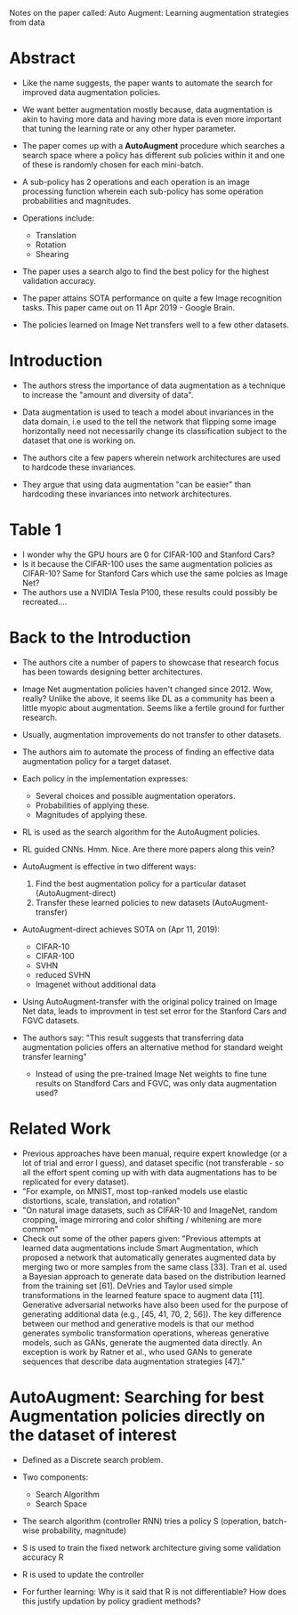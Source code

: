 Notes on the paper called:
Auto Augment: Learning augmentation strategies from data

# Abstract
* Like the name suggests, the paper wants to automate the search for improved data augmentation policies.

* We want better augmentation mostly because, data augmentation is akin to having more data and having more 
data is even more important that tuning the learning rate or any other hyper parameter.

* The paper comes up with a **AutoAugment** procedure which searches a search space where a policy has different
sub policies within it and one of these is randomly chosen for each mini-batch.

* A sub-policy has 2 operations and each operation is an image processing function wherein each sub-policy has some operation probabilities and magnitudes. 

* Operations include:
  * Translation
  * Rotation
  * Shearing
 
* The paper uses a search algo to find the best policy for the highest validation accuracy.

* The paper attains SOTA performance on quite a few Image recognition tasks. This paper came out on 11 Apr 2019 - Google Brain.

* The policies learned on Image Net transfers well to a few other datasets.

# Introduction
* The authors stress the importance of data augmentation as a technique to increase the "amount and diversity of data".

* Data augmentation is used to teach a model about invariances in the data domain, i.e used to the tell the network that flipping
some image horizontally need not necessarily change its classification subject to the dataset that one is working on.

* The authors cite a few papers wherein network architectures are used to hardcode these invariances.

* They argue that using data augmentation "can be easier" than hardcoding these invariances into network architectures.

# Table 1
* I wonder why the GPU hours are 0 for CIFAR-100 and Stanford Cars?
* Is it because the CIFAR-100 uses the same augmentation policies as CIFAR-10? Same for Stanford Cars which use the same polcies as Image Net?
* The authors use a NVIDIA Tesla P100, these results could possibly be recreated....

# Back to the Introduction
* The authors cite a number of papers to showcase that research focus has been towards designing better architectures.

* Image Net augmentation policies haven't changed since 2012. Wow, really? Unlike the above, it seems like DL as a community has been a little myopic about augmentation. Seems like a fertile ground for further research.

* Usually, augmentation improvements do not transfer to other datasets.

* The authors aim to automate the process of finding an effective data augmentation policy for a target dataset.

* Each policy in the implementation expresses: 
  * Several choices and possible augmentation operators.
  * Probabilities of applying these.
  * Magnitudes of applying these.

* RL is used as the search algorithm for the AutoAugment policies.

* RL guided CNNs. Hmm. Nice. Are there more papers along this vein?

* AutoAugment is effective in two different ways:
  1. Find the best augmentation policy for a particular dataset (AutoAugment-direct)
  2. Transfer these learned policies to new datasets (AutoAugment-transfer)
 
* AutoAugment-direct achieves SOTA on (Apr 11, 2019):
  * CIFAR-10
  * CIFAR-100
  * SVHN
  * reduced SVHN
  * Imagenet without additional data
  
* Using AutoAugment-transfer with the original policy trained on Image Net data, leads to improvment in test set error for the Stanford Cars and FGVC datasets. 

* The authors say: "This result suggests
that transferring data augmentation policies offers an
alternative method for standard weight transfer learning"
  * Instead of using the pre-trained Image Net weights to fine tune results on Standford Cars and FGVC, was only data augmentation used?
  
# Related Work
* Previous approaches have been manual, require expert knowledge (or a lot of trial and error I guess), and dataset specific (not transferable - so all the effort spent coming up with with data augmentations has to be replicated for every dataset).
* "For example, on MNIST,
most top-ranked models use elastic distortions, scale, translation,
and rotation"
* "On natural image
datasets, such as CIFAR-10 and ImageNet, random cropping,
image mirroring and color shifting / whitening are
more common"
* Check out some of the other papers given:
"Previous attempts at learned data augmentations include
Smart Augmentation, which proposed a network that automatically
generates augmented data by merging two or
more samples from the same class [33]. Tran et al. used a
Bayesian approach to generate data based on the distribution
learned from the training set [61]. DeVries and Taylor
used simple transformations in the learned feature space to
augment data [11].
Generative adversarial networks have also been used for
the purpose of generating additional data (e.g., [45, 41, 70,
2, 56]). The key difference between our method and generative
models is that our method generates symbolic transformation
operations, whereas generative models, such as
GANs, generate the augmented data directly. An exception
is work by Ratner et al., who used GANs to generate sequences
that describe data augmentation strategies [47]."


# AutoAugment: Searching for best Augmentation policies directly on the dataset of interest
* Defined as a Discrete search problem.
* Two components:
  * Search Algorithm
  * Search Space
* The search algorithm (controller RNN) tries a policy S (operation, batch-wise probability, magnitude)
* S is used to train the fixed network architecture giving some validation accuracy R
* R is used to update the controller

* For further learning: Why is it said that R is not differentiable? How does this justify updation by policy gradient methods?
